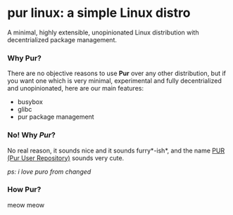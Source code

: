 # pur linux: a simple Linux distro

A minimal, highly extensible, unopinionated Linux distribution with decentrialized package management.

### Why Pur?

There are no objective reasons to use **Pur** over any other distribution, but if you want one which is very minimal, experimental and fully decentrialized and unopinionated, here are our main features:
* busybox
* glibc
* pur package management

### No! Why *Pur*?

No real reason, it sounds nice and it sounds furry*-ish*, and the name [PUR (Pur User Repository)](https://github.com/purlinux/pur-community) sounds very cute.

*ps: i love puro from changed*

### How Pur?

meow meow

